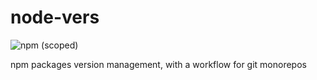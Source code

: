 # node-vers

![npm (scoped)](https://img.shields.io/npm/v/@kodegenix/vers)

npm packages version management, with a workflow for git monorepos
